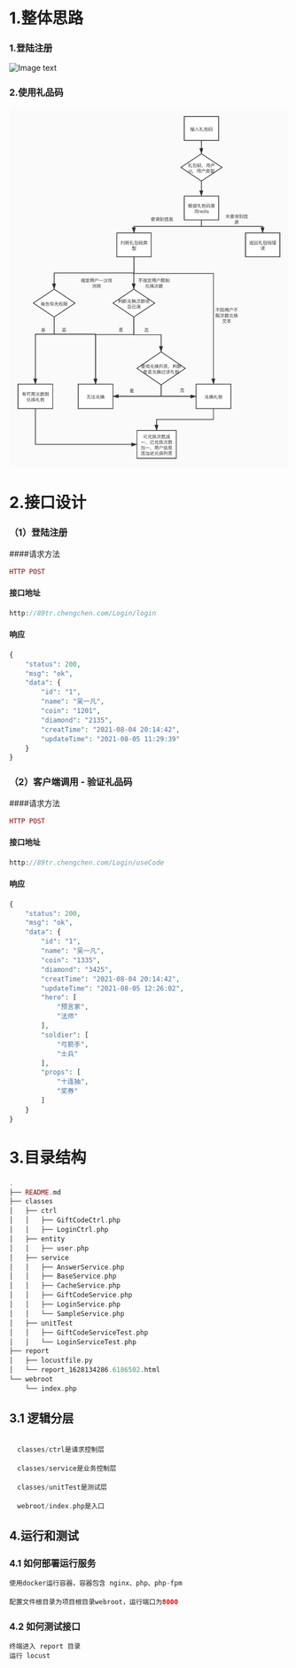 # 1.整体思路
### 1.登陆注册
![Image text](https://raw.githubusercontent.com/89trillion-chengchen/project4/master/images/%E6%B5%81%E7%A8%8B%E5%9B%BE.jpg)
### 2.使用礼品码
![Image text](https://raw.githubusercontent.com/89trillion-chengchen/job3/master/images/%E6%B5%81%E7%A8%8B%E5%9B%BE3.jpg)

# 2.接口设计

### （1）登陆注册 
####请求方法  
```php 
HTTP POST
```
#### 接口地址   
```php 
http://89tr.chengchen.com/Login/login
```
#### 响应
```php 
{
    "status": 200,
    "msg": "ok",
    "data": {
        "id": "1",
        "name": "吴一凡",
        "coin": "1201",
        "diamond": "2135",
        "creatTime": "2021-08-04 20:14:42",
        "updateTime": "2021-08-05 11:29:39"
    }
}
```
### （2）客户端调用 - 验证礼品码
####请求方法
```php 
HTTP POST
```
#### 接口地址
```php 
http://89tr.chengchen.com/Login/useCode
```
#### 响应
```php 
{
    "status": 200,
    "msg": "ok",
    "data": {
        "id": "1",
        "name": "吴一凡",
        "coin": "1335",
        "diamond": "3425",
        "creatTime": "2021-08-04 20:14:42",
        "updateTime": "2021-08-05 12:26:02",
        "hero": [
            "预言家",
            "法师"
        ],
        "soldier": [
            "弓箭手",
            "士兵"
        ],
        "props": [
            "十连抽",
            "奖券"
        ]
    }
}
```

# 3.目录结构

```php 
.
├── README.md
├── classes
│   ├── ctrl
│   │   ├── GiftCodeCtrl.php
│   │   ├── LoginCtrl.php
│   ├── entity
│   │   ├── user.php
│   ├── service
│   │   ├── AnswerService.php
│   │   ├── BaseService.php
│   │   ├── CacheService.php
│   │   ├── GiftCodeService.php
│   │   ├── LoginService.php
│   │   └── SampleService.php
│   ├── unitTest
│   │   ├── GiftCodeServiceTest.php
│   │   └── LoginServiceTest.php
├── report
│   ├── locustfile.py
│   └── report_1628134286.6186502.html
└── webroot
    └── index.php

```
## 3.1 逻辑分层
  ```php

    classes/ctrl是请求控制层

    classes/service是业务控制层

    classes/unitTest是测试层

    webroot/index.php是入口
  ```
## 4.运行和测试
### 4.1 如何部署运行服务
  ```php
使用docker运行容器，容器包含 nginx、php、php-fpm

配置文件根目录为项目根目录webroot，运行端口为8000
  ```
### 4.2 如何测试接口
  ```php
  终端进入 report 目录
  运行 locust 
  ```